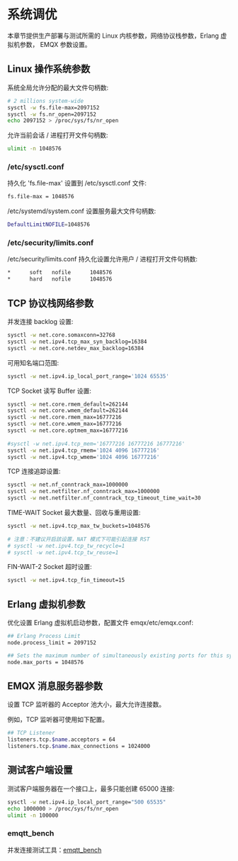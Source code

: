 # 系统调优

本章节提供生产部署与测试所需的 Linux 内核参数，网络协议栈参数，Erlang 虚拟机参数， EMQX 参数设置。

## Linux 操作系统参数

系统全局允许分配的最大文件句柄数:

```bash
# 2 millions system-wide
sysctl -w fs.file-max=2097152
sysctl -w fs.nr_open=2097152
echo 2097152 > /proc/sys/fs/nr_open
```

允许当前会话 / 进程打开文件句柄数:

```bash
ulimit -n 1048576
```

### /etc/sysctl.conf

持久化 'fs.file-max' 设置到 /etc/sysctl.conf 文件:

```bash
fs.file-max = 1048576
```

/etc/systemd/system.conf 设置服务最大文件句柄数:

```bash
DefaultLimitNOFILE=1048576
```

### /etc/security/limits.conf

/etc/security/limits.conf 持久化设置允许用户 / 进程打开文件句柄数:

```bash
*      soft   nofile      1048576
*      hard   nofile      1048576
```

## TCP 协议栈网络参数

并发连接 backlog 设置:

```bash
sysctl -w net.core.somaxconn=32768
sysctl -w net.ipv4.tcp_max_syn_backlog=16384
sysctl -w net.core.netdev_max_backlog=16384
```

可用知名端口范围:

```bash
sysctl -w net.ipv4.ip_local_port_range='1024 65535'
```

TCP Socket 读写 Buffer 设置:

```bash
sysctl -w net.core.rmem_default=262144
sysctl -w net.core.wmem_default=262144
sysctl -w net.core.rmem_max=16777216
sysctl -w net.core.wmem_max=16777216
sysctl -w net.core.optmem_max=16777216
    
#sysctl -w net.ipv4.tcp_mem='16777216 16777216 16777216'
sysctl -w net.ipv4.tcp_rmem='1024 4096 16777216'
sysctl -w net.ipv4.tcp_wmem='1024 4096 16777216'
```

TCP 连接追踪设置:

```bash
sysctl -w net.nf_conntrack_max=1000000
sysctl -w net.netfilter.nf_conntrack_max=1000000
sysctl -w net.netfilter.nf_conntrack_tcp_timeout_time_wait=30
```

TIME-WAIT Socket 最大数量、回收与重用设置:

```bash
sysctl -w net.ipv4.tcp_max_tw_buckets=1048576
    
# 注意：不建议开启該设置，NAT 模式下可能引起连接 RST
# sysctl -w net.ipv4.tcp_tw_recycle=1
# sysctl -w net.ipv4.tcp_tw_reuse=1
```

FIN-WAIT-2 Socket 超时设置:

```bash
sysctl -w net.ipv4.tcp_fin_timeout=15
```

## Erlang 虚拟机参数

优化设置 Erlang 虚拟机启动参数，配置文件 emqx/etc/emqx.conf:

```bash
## Erlang Process Limit
node.process_limit = 2097152

## Sets the maximum number of simultaneously existing ports for this system
node.max_ports = 1048576
```

## EMQX 消息服务器参数

设置 TCP 监听器的 Acceptor 池大小，最大允许连接数。

例如，TCP 监听器可使用如下配置。

```bash
## TCP Listener
listeners.tcp.$name.acceptors = 64
listeners.tcp.$name.max_connections = 1024000
```

## 测试客户端设置

测试客户端服务器在一个接口上，最多只能创建 65000 连接:

```bash
sysctl -w net.ipv4.ip_local_port_range="500 65535"
echo 1000000 > /proc/sys/fs/nr_open
ulimit -n 100000
```

### emqtt_bench

并发连接测试工具：[emqtt_bench](http://github.com/emqx/emqtt_bench)
